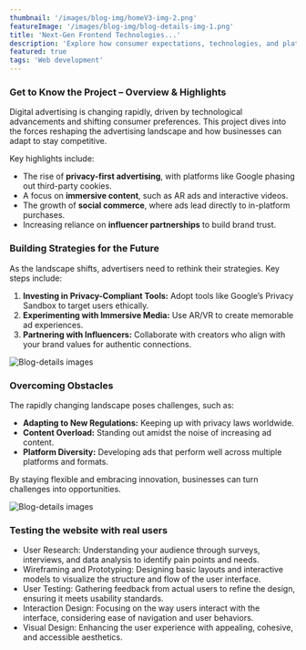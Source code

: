 ```yaml
---
thumbnail: '/images/blog-img/homeV3-img-2.png'
featureImage: '/images/blog-img/blog-details-img-1.png'
title: 'Next-Gen Frontend Technologies...'
description: 'Explore how consumer expectations, technologies, and platforms are reshaping digital advertising in 2024.'
featured: true
tags: 'Web development'
---
```


### Get to Know the Project – Overview & Highlights

Digital advertising is changing rapidly, driven by technological advancements and shifting consumer preferences. This project dives into the forces reshaping the advertising landscape and how businesses can adapt to stay competitive.

Key highlights include:

- The rise of **privacy-first advertising**, with platforms like Google phasing out third-party cookies.
- A focus on **immersive content**, such as AR ads and interactive videos.
- The growth of **social commerce**, where ads lead directly to in-platform purchases.
- Increasing reliance on **influencer partnerships** to build brand trust.

### Building Strategies for the Future

As the landscape shifts, advertisers need to rethink their strategies. Key steps include:

1. **Investing in Privacy-Compliant Tools:** Adopt tools like Google’s Privacy Sandbox to target users ethically.
2. **Experimenting with Immersive Media:** Use AR/VR to create memorable ad experiences.
3. **Partnering with Influencers:** Collaborate with creators who align with your brand values for authentic connections.

![Blog-details images](/images/services/services-details-img.png)

### Overcoming Obstacles

The rapidly changing landscape poses challenges, such as:

- **Adapting to New Regulations:** Keeping up with privacy laws worldwide.
- **Content Overload:** Standing out amidst the noise of increasing ad content.
- **Platform Diversity:** Developing ads that perform well across multiple platforms and formats.

By staying flexible and embracing innovation, businesses can turn challenges into opportunities.

![Blog-details images](/images/project-details/project-details-2-banner.png)

### Testing the website with real users

- User Research: Understanding your audience through surveys, interviews, and data analysis to identify pain points and needs.
- Wireframing and Prototyping: Designing basic layouts and interactive models to visualize the structure and flow of the user interface.
- User Testing: Gathering feedback from actual users to refine the design, ensuring it meets usability standards.
- Interaction Design: Focusing on the way users interact with the interface, considering ease of navigation and user behaviors.
- Visual Design: Enhancing the user experience with appealing, cohesive, and accessible aesthetics.
